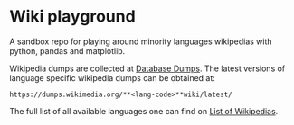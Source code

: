 # Wiki playground

A sandbox repo for playing around minority languages wikipedias with python,
pandas and matplotlib.

Wikipedia dumps are collected at [Database
Dumps](https://dumps.wikimedia.org/plwiki/latest/ "Wiki Dumps"). The latest
versions of language specific wikipedia dumps can be obtained at:

    https://dumps.wikimedia.org/**<lang-code>**wiki/latest/

The full list of all available languages one can find on [List of
Wikipedias](https://en.wikipedia.org/wiki/List_of_Wikipedias#Notes "List of
Wikipedias").
